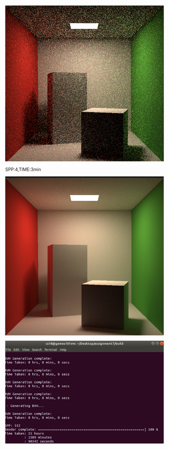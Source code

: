 ![PathTracing](..\Picture\PathTracing.png)

SPP:4,TIME:3min

![PathTracing512](..\Picture\PathTracing512.png)

![time](..\Picture\time.png)